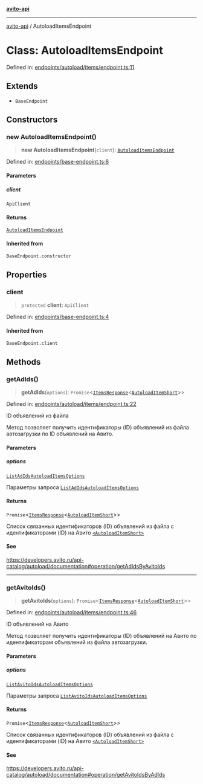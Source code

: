 [**avito-api**](../README.md)

***

[avito-api](../globals.md) / AutoloadItemsEndpoint

# Class: AutoloadItemsEndpoint

Defined in: [endpoints/autoload/items/endpoint.ts:11](https://github.com/demark-pro/avito-api/blob/1d3612bd3d7031e3e6036c5c6752c6189cef9c8c/src/endpoints/autoload/items/endpoint.ts#L11)

## Extends

- `BaseEndpoint`

## Constructors

### new AutoloadItemsEndpoint()

> **new AutoloadItemsEndpoint**(`client`): [`AutoloadItemsEndpoint`](AutoloadItemsEndpoint.md)

Defined in: [endpoints/base-endpoint.ts:6](https://github.com/demark-pro/avito-api/blob/1d3612bd3d7031e3e6036c5c6752c6189cef9c8c/src/endpoints/base-endpoint.ts#L6)

#### Parameters

##### client

`ApiClient`

#### Returns

[`AutoloadItemsEndpoint`](AutoloadItemsEndpoint.md)

#### Inherited from

`BaseEndpoint.constructor`

## Properties

### client

> `protected` **client**: `ApiClient`

Defined in: [endpoints/base-endpoint.ts:4](https://github.com/demark-pro/avito-api/blob/1d3612bd3d7031e3e6036c5c6752c6189cef9c8c/src/endpoints/base-endpoint.ts#L4)

#### Inherited from

`BaseEndpoint.client`

## Methods

### getAdIds()

> **getAdIds**(`options`): `Promise`\<[`ItemsResponse`](../type-aliases/ItemsResponse.md)\<[`AutoloadItemShort`](../interfaces/AutoloadItemShort.md)\>\>

Defined in: [endpoints/autoload/items/endpoint.ts:22](https://github.com/demark-pro/avito-api/blob/1d3612bd3d7031e3e6036c5c6752c6189cef9c8c/src/endpoints/autoload/items/endpoint.ts#L22)

ID объявлений из файла

Метод позволяет получить идентификаторы (ID) объявлений из файла автозагрузки по ID объявлений на Авито.

#### Parameters

##### options

[`ListAdIdsAutoloadItemsOptions`](../type-aliases/ListAdIdsAutoloadItemsOptions.md)

Параметры запроса [`ListAdIdsAutoloadItemsOptions`](../type-aliases/ListAdIdsAutoloadItemsOptions.md)

#### Returns

`Promise`\<[`ItemsResponse`](../type-aliases/ItemsResponse.md)\<[`AutoloadItemShort`](../interfaces/AutoloadItemShort.md)\>\>

Список связанных идентификаторов (ID) объявлений из файла с идентификаторами (ID) на Авито [`<AutoloadItemShort>`](../type-aliases/ItemsResponse.md)

#### See

https://developers.avito.ru/api-catalog/autoload/documentation#operation/getAdIdsByAvitoIds

***

### getAvitoIds()

> **getAvitoIds**(`options`): `Promise`\<[`ItemsResponse`](../type-aliases/ItemsResponse.md)\<[`AutoloadItemShort`](../interfaces/AutoloadItemShort.md)\>\>

Defined in: [endpoints/autoload/items/endpoint.ts:46](https://github.com/demark-pro/avito-api/blob/1d3612bd3d7031e3e6036c5c6752c6189cef9c8c/src/endpoints/autoload/items/endpoint.ts#L46)

ID объявлений на Авито

Метод позволяет получить идентификаторы (ID) объявлений на Авито по идентификаторам объявлений из файла автозагрузки.

#### Parameters

##### options

[`ListAvitoIdsAutoloadItemsOptions`](../type-aliases/ListAvitoIdsAutoloadItemsOptions.md)

Параметры запроса [`ListAvitoIdsAutoloadItemsOptions`](../type-aliases/ListAvitoIdsAutoloadItemsOptions.md)

#### Returns

`Promise`\<[`ItemsResponse`](../type-aliases/ItemsResponse.md)\<[`AutoloadItemShort`](../interfaces/AutoloadItemShort.md)\>\>

Список связанных идентификаторов (ID) объявлений
из файла с идентификаторами (ID) на Авито [`<AutoloadItemShort>`](../type-aliases/ItemsResponse.md)

#### See

https://developers.avito.ru/api-catalog/autoload/documentation#operation/getAvitoIdsByAdIds
